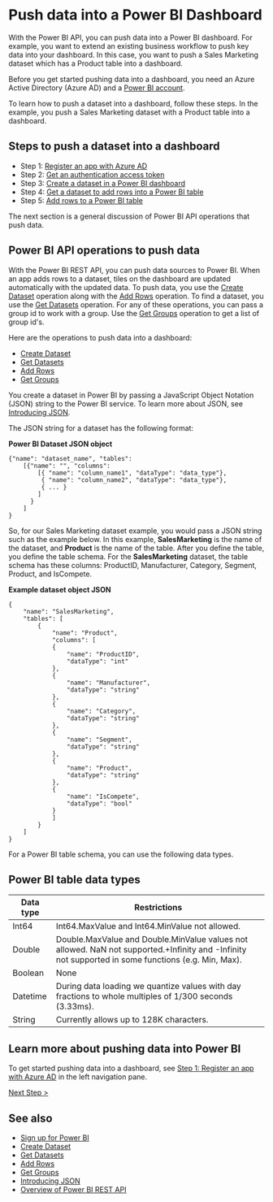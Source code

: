 <properties
   pageTitle="Push data into a dashboard"
   description="Push data into a Power BI Dashboard"
   services="powerbi"
   documentationCenter=""
   authors="dvana"
   manager="mblythe"
   backup=""
   editor=""
   tags=""
   qualityFocus="monitoring"
   qualityDate="04/15/2016"/>

<tags
   ms.service="powerbi"
   ms.devlang="NA"
   ms.topic="article"
   ms.tgt_pltfrm="NA"
   ms.workload="powerbi"
   ms.date="05/02/2016"
   ms.author="derrickv"/>

# Push data into a Power BI Dashboard

With the Power BI API, you can push data into a Power BI dashboard. For example, you want to extend an existing business workflow to push key data into your dashboard. In this case, you want to push a Sales Marketing dataset which has a Product table into a dashboard.

Before you get started pushing data into a dashboard, you need an Azure Active Directory (Azure AD) and a [Power BI account](powerbi-admin-free-with-custom-azure-directory.md).

To learn how to push a dataset into a dashboard, follow these steps. In the example, you push a Sales Marketing dataset with a Product table into a dashboard.

## Steps to push a dataset into a dashboard

- Step 1: [Register an app with Azure AD](powerbi-developer-walkthrough-push-data-register-app-with-azure-ad.md)
- Step 2: [Get an authentication access token](powerbi-developer-walkthrough-push-data-get-token.md)
- Step 3: [Create a dataset in a Power BI dashboard](powerbi-developer-walkthrough-push-data-create-dataset.md)
- Step 4: [Get a dataset to add rows into a Power BI table](powerbi-developer-walkthrough-push-data-get-datasets.md)
- Step 5: [Add rows to a Power BI table](powerbi-developer-walkthrough-push-data-add-rows.md)

The next section is a general discussion of Power BI API operations that push data.

## Power BI API operations to push data

With the Power BI REST API, you can push data sources to Power BI. When an app adds rows to a dataset, tiles on the dashboard are updated automatically with the updated data. To push data, you use the [Create Dataset](https://msdn.microsoft.com/library/mt203562.aspx) operation along with the [Add Rows](https://msdn.microsoft.com/library/mt203561.aspx) operation. To find a dataset, you use the [Get Datasets](https://msdn.microsoft.com/library/mt203567.aspx) operation. For any of these operations, you can pass a group id to work with a group. Use the [Get Groups](https://msdn.microsoft.com/library/mt243842.aspx) operation to get a list of group id's.

Here are the operations to push data into a dashboard:

- [Create Dataset](https://msdn.microsoft.com/library/mt203562.aspx)
- [Get Datasets](https://msdn.microsoft.com/library/mt203567.aspx)
- [Add Rows](https://msdn.microsoft.com/library/mt203561.aspx)
- [Get Groups](https://msdn.microsoft.com/library/mt243842.aspx)

You create a dataset in Power BI by passing a JavaScript Object Notation (JSON) string to the Power BI service. To learn more about JSON, see [Introducing JSON](http://json.org/).

The JSON string for a dataset has the following format:

**Power BI Dataset JSON object**

	{"name": "dataset_name", "tables":
	    [{"name": "", "columns":
	        [{ "name": "column_name1", "dataType": "data_type"},
	         { "name": "column_name2", "dataType": "data_type"},
	         { ... }
	        ]
	      }
	    ]
	}

So, for our Sales Marketing dataset example, you would pass a JSON string such as the example below. In this example, **SalesMarketing** is the name of the dataset, and **Product** is the name of the table. After you define the table, you define the table schema. For the **SalesMarketing** dataset, the table schema has these columns: ProductID, Manufacturer, Category, Segment, Product, and IsCompete.

**Example dataset object JSON**

	{
	    "name": "SalesMarketing",
	    "tables": [
	        {
	            "name": "Product",
	            "columns": [
	            {
	                "name": "ProductID",
	                "dataType": "int"
	            },
	            {
	                "name": "Manufacturer",
	                "dataType": "string"
	            },
	            {
	                "name": "Category",
	                "dataType": "string"
	            },
	            {
	                "name": "Segment",
	                "dataType": "string"
	            },
	            {
	                "name": "Product",
	                "dataType": "string"
	            },
	            {
	                "name": "IsCompete",
	                "dataType": "bool"
	            }
	            ]
	        }
	    ]
	}

For a Power BI table schema, you can use the following data types.

## Power BI table data types

|**Data type**|**Restrictions**
|---|---
|Int64|Int64.MaxValue and Int64.MinValue not allowed.
|Double|Double.MaxValue and Double.MinValue values not allowed. NaN not supported.+Infinity and -Infinity not supported in some functions (e.g. Min, Max).
|Boolean|None
|Datetime|During data loading we quantize values with day fractions to whole multiples of 1/300 seconds (3.33ms).
|String|Currently allows up to 128K characters.


## Learn more about pushing data into Power BI

To get started pushing data into a dashboard, see [Step 1: Register an app with Azure AD](powerbi-developer-walkthrough-push-data-register-app-with-azure-ad.md) in the left navigation pane.

[Next Step >](powerbi-developer-walkthrough-push-data-register-app-with-azure-ad.md)

## See also
- [Sign up for Power BI](powerbi-admin-free-with-custom-azure-directory.md)
- [Create Dataset](https://msdn.microsoft.com/library/mt203562.aspx)
- [Get Datasets](https://msdn.microsoft.com/library/mt203567.aspx)
- [Add Rows](https://msdn.microsoft.com/library/mt203561.aspx)
- [Get Groups](https://msdn.microsoft.com/library/mt243842.aspx)
- [Introducing JSON](http://json.org/)
- [Overview of Power BI REST API](powerbi-developer-overview-of-power-bi-rest-api.md)
